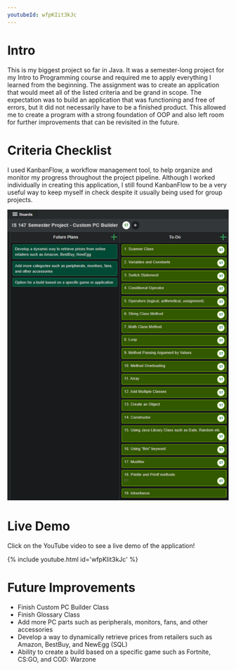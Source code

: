 ```yaml
---
youtubeId: wfpKIit3kJc
---
```


<link rel="stylesheet" type="text/css" href="video-embed.css">


# Intro

This is my biggest project so far in Java. It was a semester-long project for my Intro to Programming course and required me to apply everything I learned from the beginning. The assignment was to create an application that would meet all of the listed criteria and be grand in scope. The expectation was to build an application that was functioning and free of errors, but it did not necessarily have to be a finished product. This allowed me to create a program with a strong foundation of OOP and also left room for further improvements that can be revisited in the future.

# Criteria Checklist

I used KanbanFlow, a workflow management tool, to help organize and monitor my progress throughout the project pipeline. Although I worked individually in creating this application, I still found KanbanFlow to be a very useful way to keep myself in check despite it usually being used for group projects.

![Screenshot of Checklist Criteria](Checklist.png)

# Live Demo
Click on the YouTube video to see a live demo of the application!

{% include youtube.html id='wfpKIit3kJc' %}


# Future Improvements

* Finish Custom PC Builder Class
* Finish Glossary Class
* Add more PC parts such as peripherals, monitors, fans, and other accessories
* Develop a way to dynamically retrieve prices from retailers such as Amazon, BestBuy, and NewEgg (SQL)
* Ability to create a build based on a specific game such as Fortnite, CS:GO, and COD: Warzone
